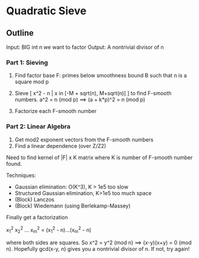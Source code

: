 # Quadratic Sieve

## Outline
Input: BIG int n we want to factor
Output: A nontrivial divisor of n

### Part 1: Sieving
1. Find factor base F: 
	primes below smoothness bound B such that n is a square mod p 

2. Sieve [ x^2 - n | x in [-M + sqrt(n), M+sqrt(n)] ] to find F-smooth numbers.
	a^2 = n (mod p)  ==> (a + k*p)^2 = n (mod p)

3. Factorize each F-smooth number 

### Part 2: Linear Algebra

1. Get mod2 exponent vectors from the F-smooth numbers 
2. Find a linear dependence (over Z/Z2)

Need to find kernel of |F| x K matrix 
where K is number of F-smooth number found.

Techniques:
- Gaussian elimination: O(K^3), K > 1e5 too slow 
- Structured Gaussian elimination, K>1e5 too much space 
- (Block) Lanczos
- (Block) Wiedemann (using Berlekamp-Massey)

Finally get a factorization 

x<sub>1</sub><sup>2</sup> x<sub>2</sub><sup>2</sup> ... x<sub>m</sub><sup>2</sup> = (x<sub>1</sub><sup>2</sup> - n)...(x<sub>m</sub><sup>2</sup> - n) 

where both sides are squares. So x^2 = y^2 (mod n) ==> (x-y)(x+y) = 0 (mod n).
Hopefully gcd(x-y, n) gives you a nontrivial divisor of n. If not, try again!
